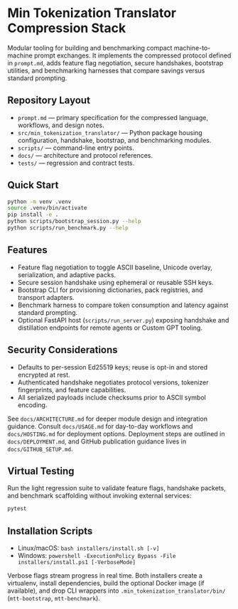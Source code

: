 # Min Tokenization Translator Compression Stack

Modular tooling for building and benchmarking compact machine-to-machine prompt exchanges. It implements the compressed protocol defined in `prompt.md`, adds feature flag negotiation, secure handshakes, bootstrap utilities, and benchmarking harnesses that compare savings versus standard prompting.

## Repository Layout

- `prompt.md` — primary specification for the compressed language, workflows, and design notes.
- `src/min_tokenization_translator/` — Python package housing configuration, handshake, bootstrap, and benchmarking modules.
- `scripts/` — command-line entry points.
- `docs/` — architecture and protocol references.
- `tests/` — regression and contract tests.

## Quick Start

```bash
python -m venv .venv
source .venv/bin/activate
pip install -e .
python scripts/bootstrap_session.py --help
python scripts/run_benchmark.py --help
```

## Features

- Feature flag negotiation to toggle ASCII baseline, Unicode overlay, serialization, and adaptive packs.
- Secure session handshake using ephemeral or reusable SSH keys.
- Bootstrap CLI for provisioning dictionaries, pack registries, and transport adapters.
- Benchmark harness to compare token consumption and latency against standard prompting.
- Optional FastAPI host (`scripts/run_server.py`) exposing handshake and distillation endpoints for remote agents or Custom GPT tooling.

## Security Considerations

- Defaults to per-session Ed25519 keys; reuse is opt-in and stored encrypted at rest.
- Authenticated handshake negotiates protocol versions, tokenizer fingerprints, and feature capabilities.
- All serialized payloads include checksums prior to ASCII symbol encoding.

See `docs/ARCHITECTURE.md` for deeper module design and integration guidance.
Consult `docs/USAGE.md` for day-to-day workflows and `docs/HOSTING.md` for deployment options.
Deployment steps are outlined in `docs/DEPLOYMENT.md`, and GitHub publication guidance lives in `docs/GITHUB_SETUP.md`.

## Virtual Testing

Run the light regression suite to validate feature flags, handshake packets, and benchmark scaffolding without invoking external services:

```bash
pytest
```

## Installation Scripts

- Linux/macOS: `bash installers/install.sh [-v]`
- Windows: `powershell -ExecutionPolicy Bypass -File installers/install.ps1 [-VerboseMode]`

Verbose flags stream progress in real time. Both installers create a virtualenv, install dependencies, build the optional Docker image (if available), and drop CLI wrappers into `.min_tokenization_translator/bin/` (`mtt-bootstrap`, `mtt-benchmark`).
